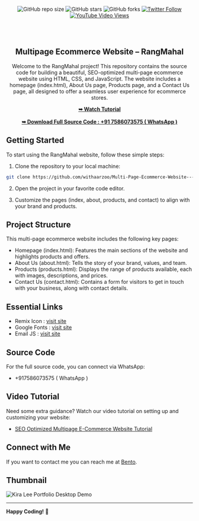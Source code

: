 <div align="center">
  
![GitHub repo size](https://img.shields.io/github/repo-size/withaarzoo/Multi-Page-Ecommerce-Website---RangMahal)
![GitHub stars](https://shields.io/github/stars/withaarzoo/Multi-Page-Ecommerce-Website---RangMahal?style=social)
![GitHub forks](https://shields.io/github/forks/withaarzoo/Multi-Page-Ecommerce-Website---RangMahal?style=social)
[![Twitter Follow](https://shields.io/twitter/follow/withaarzoo?style=social)](https://twitter.com/intent/follow?screen_name=withaarzoo)
[![YouTube Video Views](https://shields.io/youtube/views/SAu7e09vXoQ?style=social)](https://youtu.be/KXymZtuRRyk)

  <br />
  <br />

  <h2 align="center">Multipage Ecommerce Website – RangMahal</h2>

Welcome to the RangMahal project! This repository contains the source code for building a beautiful, SEO-optimized multi-page ecommerce website using HTML, CSS, and JavaScript. The website includes a homepage (index.html), About Us page, Products page, and a Contact Us page, all designed to offer a seamless user experience for ecommerce stores.

  <div>
    <a href="https://youtu.be/DjJTXXKETiE?si=fMJJDU_vfIv0QwdL"><strong>➥ Watch Tutorial</strong></a>
    <br>
    <br>
    <a href="tel:+917586073575"><strong>➥ Download Full Source Code : +91 7586073575 ( WhatsApp )</strong></a>
  </div>

</div>

## Getting Started

To start using the RangMahal website, follow these simple steps:

1. Clone the repository to your local machine:

```bash
git clone https://github.com/withaarzoo/Multi-Page-Ecommerce-Website---RangMahal.git
```

2. Open the project in your favorite code editor.

3. Customize the pages (index, about, products, and contact) to align with your brand and products.

## Project Structure

This multi-page ecommerce website includes the following key pages:

- Homepage (index.html): Features the main sections of the website and highlights products and offers.
- About Us (about.html): Tells the story of your brand, values, and team.
- Products (products.html): Displays the range of products available, each with images, descriptions, and prices.
- Contact Us (contact.html): Contains a form for visitors to get in touch with your business, along with contact details.

## Essential Links

- Remix Icon : [visit site](https://ionic.io/ionicons)
- Google Fonts : [visit site](https://www.emailjs.com/)
- Email JS : [visit site](https://www.emailjs.com/)

## Source Code

For the full source code, you can connect via WhatsApp:

- +917586073575 ( WhatsApp )

## Video Tutorial

Need some extra guidance? Watch our video tutorial on setting up and customizing your website:

- [SEO Optimized Multipage E-Commerce Website Tutorial](https://youtu.be/DjJTXXKETiE?si=fMJJDU_vfIv0QwdL)

## Connect with Me

If you want to contact me you can reach me at [Bento](https://bento.me/withaarzoo).

## Thumbnail

![Kira Lee Portfolio Desktop Demo](./readme-image/modern-furniture-website.png "thumbnail")

---

**Happy Coding!** 🚀
